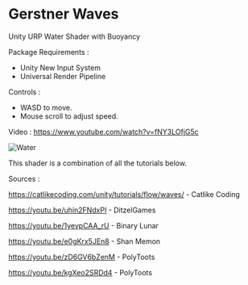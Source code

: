 # Gerstner Waves
Unity URP Water Shader with Buoyancy

Package Requirements :
- Unity New Input System
- Universal Render Pipeline

Controls :
- WASD to move.
- Mouse scroll to adjust speed.

Video : https://www.youtube.com/watch?v=fNY3LOfjG5c

![Water](https://user-images.githubusercontent.com/91436084/156456698-376d9f65-9bef-4359-a647-ec11c90e7816.png)

This shader is a combination of all the tutorials below.

Sources :

https://catlikecoding.com/unity/tutorials/flow/waves/ - Catlike Coding

https://youtu.be/uhin2FNdxPI - DitzelGames

https://youtu.be/1yevpCAA_rU - Binary Lunar

https://youtu.be/e0gKrx5JEn8 - Shan Memon

https://youtu.be/zD6GV6bZenM - PolyToots

https://youtu.be/kgXeo2SRDd4 - PolyToots
